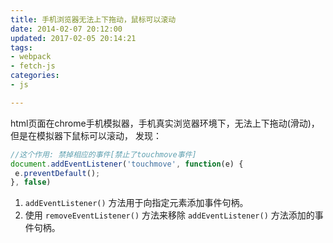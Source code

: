 ```yaml
---
title: 手机浏览器无法上下拖动，鼠标可以滚动
date: 2014-02-07 20:12:00
updated: 2017-02-05 20:14:21
tags: 
- webpack
- fetch-js
categories: 
- js

---
```

html页面在chrome手机模拟器，手机真实浏览器环境下，无法上下拖动(滑动)，但是在模拟器下鼠标可以滚动，
发现：

```javascript
//这个作用: 禁掉相应的事件[禁止了touchmove事件] 
document.addEventListener('touchmove', function(e) {
 e.preventDefault(); 
}, false) 
```

 1. `addEventListener()` 方法用于向指定元素添加事件句柄。
 2. 使用 `removeEventListener()` 方法来移除 `addEventListener()` 方法添加的事件句柄。